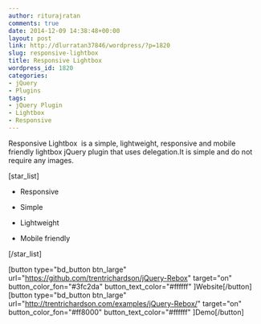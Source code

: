 ```yaml
---
author: riturajratan
comments: true
date: 2014-12-09 14:38:48+00:00
layout: post
link: http://dlurratan37846/wordpress/?p=1820
slug: responsive-lightbox
title: Responsive Lightbox
wordpress_id: 1820
categories:
- jQuery
- Plugins
tags:
- jQuery Plugin
- Lightbox
- Responsive
---
```


Responsive Lightbox  is a simple, lightweight, responsive and mobile friendly lightbox jQuery plugin that uses delegation.It is simple and do not require any images.

[star_list]



	
  * Responsive

	
  * Simple

	
  * Lightweight

	
  * Mobile friendly


[/star_list]

[button type="bd_button btn_large" url="https://github.com/trentrichardson/jQuery-Rebox" target="on" button_color_fon="#3fc2da" button_text_color="#ffffff" ]Website[/button] [button type="bd_button btn_large" url="http://trentrichardson.com/examples/jQuery-Rebox/" target="on" button_color_fon="#ff8000" button_text_color="#ffffff" ]Demo[/button]


